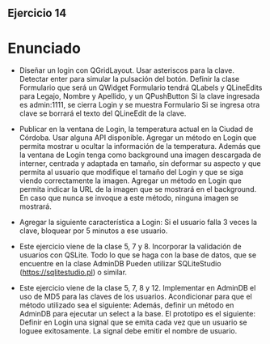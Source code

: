 ## Ejercicio 14

# Enunciado

* Diseñar un login con QGridLayout. Usar asteriscos para la clave. Detectar enter para simular la pulsación del botón. Definir la clase Formulario que será un QWidget Formulario tendrá QLabels y QLineEdits para Legajo, Nombre y Apellido, y un QPushButton Si la clave ingresada es admin:1111, se cierra Login y se muestra Formulario Si se ingresa otra clave se borrará el texto del QLineEdit de la clave.


* Publicar en la ventana de Login, la temperatura actual en la Ciudad de Córdoba. Usar alguna API disponible. Agregar un método en Login que permita mostrar u ocultar la información de la temperatura. Además que la ventana de Login tenga como background una imagen descargada de interner, centrada y adaptada en tamaño, sin deformar su aspecto y que permita al usuario que modifique el tamaño del Login y que se siga viendo correctamente la imagen. Agregar un método en Login que permita indicar la URL de la imagen que se mostrará en el background. En caso que nunca se invoque a este método, ninguna imagen se mostrará.


* Agregar la siguiente característica a Login: Si el usuario falla 3 veces la clave, bloquear por 5 minutos a ese usuario.


* Este ejercicio viene de la clase 5, 7 y 8. Incorporar la validación de usuarios con QSLite. Todo lo que se haga con la base de datos, que se encuentre en la clase AdminDB Pueden utilizar SQLiteStudio (https://sqlitestudio.pl) o similar.


* Este ejercicio viene de la clase 5, 7, 8 y 12. Implementar en AdminDB el uso de MD5 para las claves de los usuarios. Acondicionar para que el método utilizado sea el siguiente: Además, definir un método en AdminDB para ejecutar un select a la base. El prototipo es el siguiente: Definir en Login una signal que se emita cada vez que un usuario se loguee exitosamente. La signal debe emitir el nombre de usuario.

